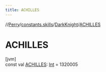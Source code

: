 ```yaml
---
title: ACHILLES
---
```

//[Perry](../../../index.html)/[constants.skills](../index.html)/[DarkKnight](index.html)/[ACHILLES](-a-c-h-i-l-l-e-s.html)



# ACHILLES



[jvm]\
const val [ACHILLES](-a-c-h-i-l-l-e-s.html): [Int](https://kotlinlang.org/api/latest/jvm/stdlib/kotlin/-int/index.html) = 1320005




